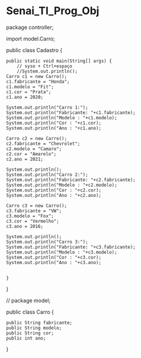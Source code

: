 # Senai_TI_Prog_Obj
package controller;

import model.Carro;

public class Cadastro {

	public static void main(String[] args) {
		// syso + Ctrl+espaço
		//System.out.println();
	Carro c1 = new Carro();
	c1.fabricante = "Honda";
	c1.modelo = "Fit";
	c1.cor = "Prata";
	c1.ano = 2020;
	
	System.out.println("Carro 1:");
	System.out.println("Fabricante: "+c1.fabricante);
	System.out.println("Modelo : "+c1.modelo);
	System.out.println("Cor : "+c1.cor);
	System.out.println("Ano : "+c1.ano);
	
	Carro c2 = new Carro();
	c2.fabricante = "Chevrolet";
	c2.modelo = "Camaro";
	c2.cor = "Amarelo";
	c2.ano = 2021;
	
	System.out.println();
	System.out.println("Carro 2:");
	System.out.println("Fabricante: "+c2.fabricante);
	System.out.println("Modelo : "+c2.modelo);
	System.out.println("Cor : "+c2.cor);
	System.out.println("Ano : "+c2.ano);
	
	Carro c3 = new Carro();
	c3.fabricante = "VW";
	c3.modelo = "Fox";
	c3.cor = "Vermelho";
	c3.ano = 2016;
	
	System.out.println();
	System.out.println("Carro 3:");
	System.out.println("Fabricante: "+c3.fabricante);
	System.out.println("Modelo : "+c3.modelo);
	System.out.println("Cor : "+c3.cor);
	System.out.println("Ano : "+c3.ano);
	

	}

}

//
package model;

public class Carro {

	public String fabricante;
	public String modelo;
	public String cor;
	public int ano;
}
